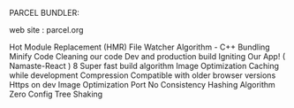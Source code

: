 PARCEL BUNDLER:

web site : parcel.org

Hot Module Replacement (HMR)
File Watcher Algorithm - C++
Bundling
Minify Code
Cleaning our code
Dev and production build
Igniting Our App! ( Namaste-React ) 8
Super fast build algorithm
Image Optimization
Caching while development
Compression
Compatible with older browser versions
Https on dev
Image Optimization
Port No
Consistency Hashing Algorithm
Zero Config
Tree Shaking